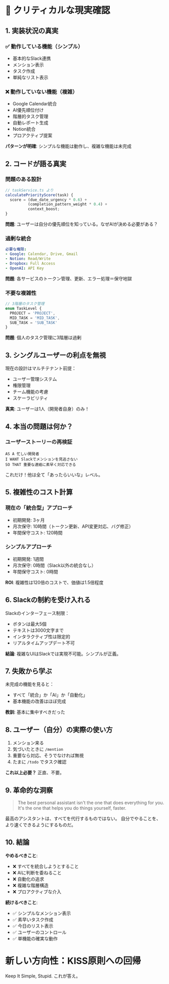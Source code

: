 # 🚨 クリティカルな現実確認

## 1. 実装状況の真実

### ✅ 動作している機能（シンプル）
- 基本的なSlack連携
- メンション表示
- タスク作成
- 単純なリスト表示

### ❌ 動作していない機能（複雑）
- Google Calendar統合
- AI優先順位付け
- 階層的タスク管理
- 自動レポート生成
- Notion統合
- プロアクティブ提案

**パターンが明確**: シンプルな機能は動作し、複雑な機能は未完成

## 2. コードが語る真実

### 問題のある設計
```typescript
// taskService.ts より
calculatePriorityScore(task) {
  score = (due_date_urgency * 0.6) + 
          (completion_pattern_weight * 0.4) + 
          context_boost;
}
```
**問題**: ユーザーは自分の優先順位を知っている。なぜAIが決める必要がある？

### 過剰な統合
```yaml
必要な権限:
- Google: Calendar, Drive, Gmail
- Notion: Read/Write
- Dropbox: Full Access
- OpenAI: API Key
```
**問題**: 各サービスのトークン管理、更新、エラー処理＝保守地獄

### 不要な複雑性
```typescript
// 3階層のタスク管理
enum TaskLevel {
  PROJECT = 'PROJECT',
  MID_TASK = 'MID_TASK', 
  SUB_TASK = 'SUB_TASK'
}
```
**問題**: 個人のタスク管理に3階層は過剰

## 3. シングルユーザーの利点を無視

現在の設計はマルチテナント前提：
- ユーザー管理システム
- 権限管理
- チーム機能の考慮
- スケーラビリティ

**真実**: ユーザーは1人（開発者自身）のみ！

## 4. 本当の問題は何か？

### ユーザーストーリーの再検証
```
AS A 忙しい開発者
I WANT Slackでメンションを見逃さない
SO THAT 重要な連絡に素早く対応できる
```

これだけ！他は全て「あったらいいな」レベル。

## 5. 複雑性のコスト計算

### 現在の「統合型」アプローチ
- 初期開発: 3ヶ月
- 月次保守: 10時間（トークン更新、API変更対応、バグ修正）
- 年間保守コスト: 120時間

### シンプルアプローチ
- 初期開発: 1週間
- 月次保守: 0時間（Slack以外の統合なし）
- 年間保守コスト: 0時間

**ROI**: 複雑性は120倍のコストで、価値は1.5倍程度

## 6. Slackの制約を受け入れる

Slackのインターフェース制限：
- ボタンは最大5個
- テキストは3000文字まで
- インタラクティブ性は限定的
- リアルタイムアップデート不可

**結論**: 複雑なUIはSlackでは実現不可能。シンプルが正義。

## 7. 失敗から学ぶ

未完成の機能を見ると：
- すべて「統合」か「AI」か「自動化」
- 基本機能の改善はほぼ完成

**教訓**: 基本に集中すべきだった

## 8. ユーザー（自分）の実際の使い方

1. メンション来る
2. 気づいたときに `/mention` 
3. 重要なら対応、そうでなければ無視
4. たまに `/todo` でタスク確認

**これ以上必要？** 正直、不要。

## 9. 革命的な洞察

> The best personal assistant isn't the one that does everything for you. 
> It's the one that helps you do things yourself, faster.

最高のアシスタントは、すべてを代行するものではない。
自分でやることを、より速くできるようにするものだ。

## 10. 結論

**やめるべきこと**:
- ❌ すべてを統合しようとすること
- ❌ AIに判断を委ねること
- ❌ 自動化の追求
- ❌ 複雑な階層構造
- ❌ プロアクティブな介入

**続けるべきこと**:
- ✅ シンプルなメンション表示
- ✅ 素早いタスク作成
- ✅ 今日のリスト表示
- ✅ ユーザーのコントロール
- ✅ 単機能の確実な動作

# 新しい方向性：KISS原則への回帰

Keep It Simple, Stupid. これが答え。